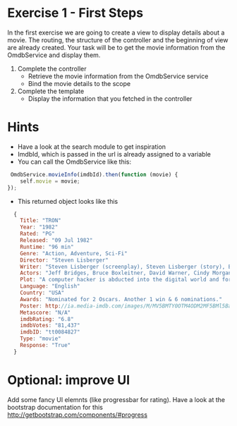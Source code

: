 Exercise 1 - First Steps
=============
In the first exercise we are going to create a view to display details about a movie. The routing, the structure of the controller and the beginning of
view are already created. Your task will be to get the movie information from the OmdbService and display them. 

1. Complete the controller
    - Retrieve the movie information from the OmdbService service
    - Bind the movie details to the scope
3. Complete the template
    - Display the information that you fetched in the controller

Hints
======
 - Have a look at the search module to get inspiration
 - ImdbId, which is passed in the url is already assigned to a variable
 - You can call the OmdbService like this:
```javascript
 OmdbService.movieInfo(imdbId).then(function (movie) {
    self.movie = movie;
});
 ```
 - This returned object looks like this
```javascript
  {
    Title: "TRON"
    Year: "1982"
    Rated: "PG"
    Released: "09 Jul 1982"
    Runtime: "96 min"
    Genre: "Action, Adventure, Sci-Fi"
    Director: "Steven Lisberger"
    Writer: "Steven Lisberger (screenplay), Steven Lisberger (story), Bonnie MacBird (story)"
    Actors: "Jeff Bridges, Bruce Boxleitner, David Warner, Cindy Morgan"
    Plot: "A computer hacker is abducted into the digital world and forced to participate in gladiatorial games where his only chance of escape is with the help of a heroic security program."
    Language: "English"
    Country: "USA"
    Awards: "Nominated for 2 Oscars. Another 1 win & 6 nominations."
    Poster: http://ia.media-imdb.com/images/M/MV5BMTY0OTM4ODM2MF5BMl5BanBnXkFtZTgwMTI0NDIxMDE@._V1_SX300.jpg
    Metascore: "N/A"
    imdbRating: "6.8"
    imdbVotes: "81,437"
    imdbID: "tt0084827"
    Type: "movie"
    Response: "True"
  }
```


Optional: improve UI
======
Add some fancy UI elemnts (like progressbar for rating). Have a look at the bootstrap documentation for this http://getbootstrap.com/components/#progress